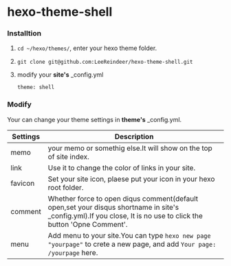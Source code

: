 # hexo-theme-shell

### Installtion

1. `cd ~/hexo/themes/`, enter your hexo theme folder.

2. `git clone git@github.com:LeeReindeer/hexo-theme-shell.git`

3. modify your **site's** _config.yml
    ```
    theme: shell
    ```
### Modify

Your can change your theme settings in **theme's** _config.yml.

|Settings|Description|
|----|----|
|memo|your memo or somethig else.It will show on the top of site index.|
|link|Use it to change the color of links in your site.|
|favicon|Set your site icon, plaese put your icon in your hexo root folder.|
|comment|Whether force to open diqus comment(default open,set your disqus shortname in site's _config.yml).If you close, It is no use to click the button 'Opne Comment'. |
|menu|Add menu to your site.You can type `hexo new page "yourpage"` to crete a new page, and add `Your page: /yourpage` here.|
